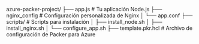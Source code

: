 azure-packer-project/
├── app.js                # Tu aplicación Node.js
├── nginx_config          # Configuración personalizada de Nginx
│   └── app.conf
├── scripts/              # Scripts para instalación
│   ├── install_node.sh
│   ├── install_nginx.sh
│   └── configure_app.sh
├── template.pkr.hcl      # Archivo de configuración de Packer para Azure
